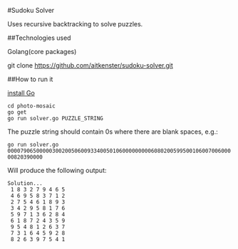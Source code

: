 #Sudoku Solver

Uses recursive backtracking to solve puzzles.

##Technologies used

Golang(core packages)

git clone https://github.com/aitkenster/sudoku-solver.git

##How to run it

[install Go](https://golang.org/doc/install)

```
cd photo-mosaic
go get
go run solver.go PUZZLE_STRING
```

The puzzle string should contain 0s where there are blank spaces, e.g.:

`go run solver.go 000079065000003002005060093340050106000000000608020059950010600700600000820390000`

Will produce the following output:
```
Solution...
 1 8 3 2 7 9 4 6 5
 4 6 9 5 8 3 7 1 2
 2 7 5 4 6 1 8 9 3
 3 4 2 9 5 8 1 7 6
 5 9 7 1 3 6 2 8 4
 6 1 8 7 2 4 3 5 9
 9 5 4 8 1 2 6 3 7
 7 3 1 6 4 5 9 2 8
 8 2 6 3 9 7 5 4 1
 ```

 
